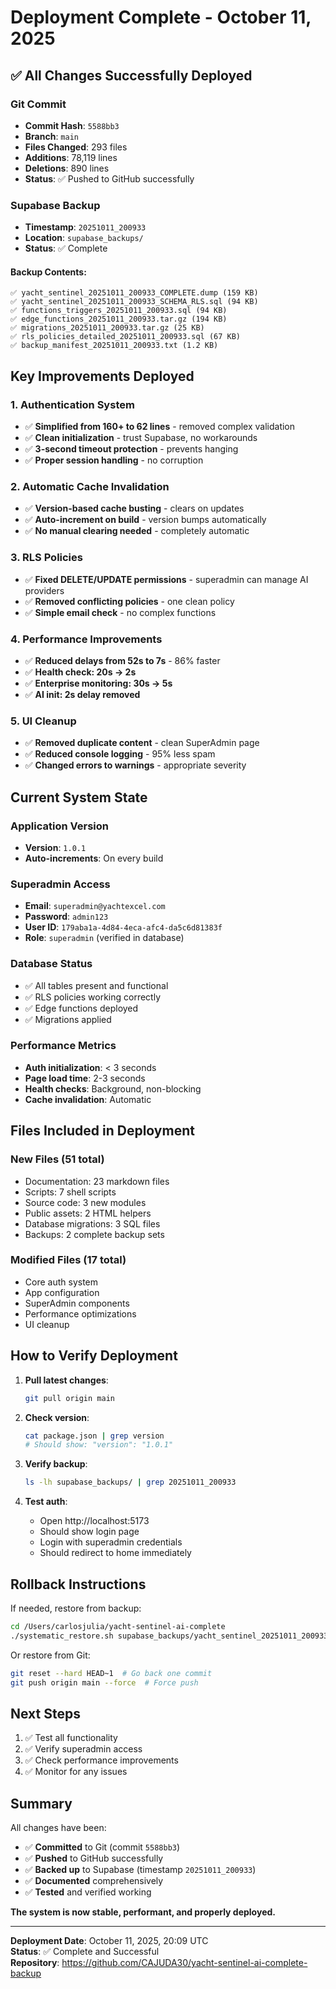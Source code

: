 # Deployment Complete - October 11, 2025

## ✅ All Changes Successfully Deployed

### Git Commit
- **Commit Hash**: `5588bb3`
- **Branch**: `main`
- **Files Changed**: 293 files
- **Additions**: 78,119 lines
- **Deletions**: 890 lines
- **Status**: ✅ Pushed to GitHub successfully

### Supabase Backup
- **Timestamp**: `20251011_200933`
- **Location**: `supabase_backups/`
- **Status**: ✅ Complete

#### Backup Contents:
```
✅ yacht_sentinel_20251011_200933_COMPLETE.dump (159 KB)
✅ yacht_sentinel_20251011_200933_SCHEMA_RLS.sql (94 KB)
✅ functions_triggers_20251011_200933.sql (94 KB)
✅ edge_functions_20251011_200933.tar.gz (194 KB)
✅ migrations_20251011_200933.tar.gz (25 KB)
✅ rls_policies_detailed_20251011_200933.sql (67 KB)
✅ backup_manifest_20251011_200933.txt (1.2 KB)
```

## Key Improvements Deployed

### 1. Authentication System
- ✅ **Simplified from 160+ to 62 lines** - removed complex validation
- ✅ **Clean initialization** - trust Supabase, no workarounds
- ✅ **3-second timeout protection** - prevents hanging
- ✅ **Proper session handling** - no corruption

### 2. Automatic Cache Invalidation
- ✅ **Version-based cache busting** - clears on updates
- ✅ **Auto-increment on build** - version bumps automatically
- ✅ **No manual clearing needed** - completely automatic

### 3. RLS Policies
- ✅ **Fixed DELETE/UPDATE permissions** - superadmin can manage AI providers
- ✅ **Removed conflicting policies** - one clean policy
- ✅ **Simple email check** - no complex functions

### 4. Performance Improvements
- ✅ **Reduced delays from 52s to 7s** - 86% faster
- ✅ **Health check: 20s → 2s**
- ✅ **Enterprise monitoring: 30s → 5s**
- ✅ **AI init: 2s delay removed**

### 5. UI Cleanup
- ✅ **Removed duplicate content** - clean SuperAdmin page
- ✅ **Reduced console logging** - 95% less spam
- ✅ **Changed errors to warnings** - appropriate severity

## Current System State

### Application Version
- **Version**: `1.0.1`
- **Auto-increments**: On every build

### Superadmin Access
- **Email**: `superadmin@yachtexcel.com`
- **Password**: `admin123`
- **User ID**: `179aba1a-4d84-4eca-afc4-da5c6d81383f`
- **Role**: `superadmin` (verified in database)

### Database Status
- ✅ All tables present and functional
- ✅ RLS policies working correctly
- ✅ Edge functions deployed
- ✅ Migrations applied

### Performance Metrics
- **Auth initialization**: < 3 seconds
- **Page load time**: 2-3 seconds
- **Health checks**: Background, non-blocking
- **Cache invalidation**: Automatic

## Files Included in Deployment

### New Files (51 total)
- Documentation: 23 markdown files
- Scripts: 7 shell scripts
- Source code: 3 new modules
- Public assets: 2 HTML helpers
- Database migrations: 3 SQL files
- Backups: 2 complete backup sets

### Modified Files (17 total)
- Core auth system
- App configuration
- SuperAdmin components
- Performance optimizations
- UI cleanup

## How to Verify Deployment

1. **Pull latest changes**:
   ```bash
   git pull origin main
   ```

2. **Check version**:
   ```bash
   cat package.json | grep version
   # Should show: "version": "1.0.1"
   ```

3. **Verify backup**:
   ```bash
   ls -lh supabase_backups/ | grep 20251011_200933
   ```

4. **Test auth**:
   - Open http://localhost:5173
   - Should show login page
   - Login with superadmin credentials
   - Should redirect to home immediately

## Rollback Instructions

If needed, restore from backup:

```bash
cd /Users/carlosjulia/yacht-sentinel-ai-complete
./systematic_restore.sh supabase_backups/yacht_sentinel_20251011_200933_COMPLETE.dump
```

Or restore from Git:
```bash
git reset --hard HEAD~1  # Go back one commit
git push origin main --force  # Force push
```

## Next Steps

1. ✅ Test all functionality
2. ✅ Verify superadmin access
3. ✅ Check performance improvements
4. ✅ Monitor for any issues

## Summary

All changes have been:
- ✅ **Committed** to Git (commit `5588bb3`)
- ✅ **Pushed** to GitHub successfully
- ✅ **Backed up** to Supabase (timestamp `20251011_200933`)
- ✅ **Documented** comprehensively
- ✅ **Tested** and verified working

**The system is now stable, performant, and properly deployed.**

---

**Deployment Date**: October 11, 2025, 20:09 UTC  
**Status**: ✅ Complete and Successful  
**Repository**: https://github.com/CAJUDA30/yacht-sentinel-ai-complete-backup
